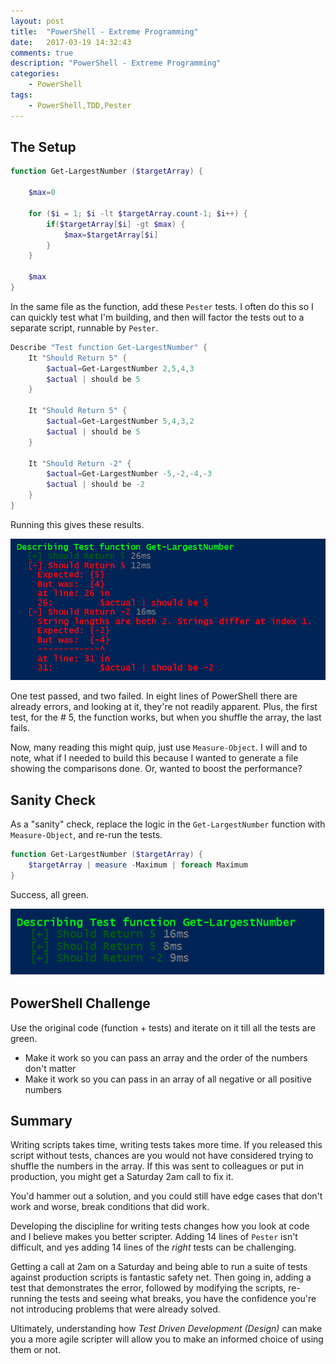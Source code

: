 ```yaml
---
layout: post
title:  "PowerShell - Extreme Programming"
date:   2017-03-19 14:32:43
comments: true
description: "PowerShell - Extreme Programming"
categories: 
    - PowerShell
tags: 
    - PowerShell,TDD,Pester
---
```


## The Setup

```powershell
function Get-LargestNumber ($targetArray) {
    
    $max=0

    for ($i = 1; $i -lt $targetArray.count-1; $i++) {
        if($targetArray[$i] -gt $max) {
            $max=$targetArray[$i]
        }
    }

    $max
}
```

In the same file as the function, add these `Pester` tests. I often do this so I can quickly test what I'm building, and then will factor the tests out to a separate script, runnable by `Pester`.

```powershell
Describe "Test function Get-LargestNumber" {
    It "Should Return 5" {
        $actual=Get-LargestNumber 2,5,4,3
        $actual | should be 5
    }

    It "Should Return 5" {
        $actual=Get-LargestNumber 5,4,3,2
        $actual | should be 5
    }

    It "Should Return -2" {
        $actual=Get-LargestNumber -5,-2,-4,-3 
        $actual | should be -2
    }
}
```

Running this gives these results.

![](/images/posts/GetLargestNumberPester.png)

One test passed, and two failed. In eight lines of PowerShell there are already errors, and looking at it, they're not readily apparent. Plus, the first test, for the # 5, the function works, but when you shuffle the array, the last fails.

Now, many reading this might quip, just use `Measure-Object`. I will and to note, what if I needed to build this because I wanted to generate a file showing the comparisons done. Or, wanted to boost the performance?

## Sanity Check
As a "sanity" check, replace the logic in the `Get-LargestNumber` function with `Measure-Object`, and re-run the tests.

```powershell
function Get-LargestNumber ($targetArray) {
    $targetArray | measure -Maximum | foreach Maximum
}
```

Success, all green.

![](/images/posts/CorrectGetLargestNumberPester.png)

## PowerShell Challenge
Use the original code (function + tests) and iterate on it till all the tests are green.

* Make it work so you can pass an array and the order of the numbers don't matter
* Make it work so you can pass in an array of all negative or all positive numbers

## Summary
Writing scripts takes time, writing tests takes more time. If you released this script without tests, chances are you would not have considered trying to shuffle the numbers in the array. If this was sent to colleagues or put in production, you might get a Saturday 2am call to fix it.

You'd hammer out a solution, and you could still have edge cases that don't work and worse, break conditions that did work.

Developing the discipline for writing tests changes how you look at code and I believe makes you better scripter. Adding 14 lines of `Pester` isn't difficult, and yes adding 14 lines of the *right* tests can be challenging. 

Getting a call at 2am on a Saturday and being able to run a suite of tests against production scripts is fantastic safety net. Then going in, adding a test that demonstrates the error, followed by modifying the scripts, re-running the tests and seeing what breaks, you have the confidence you're not introducing problems that were already solved.

Ultimately, understanding how *Test Driven Development (Design)* can make you a more agile scripter will allow you to make an informed choice of using them or not.
